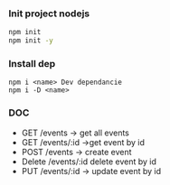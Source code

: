 ### Init project nodejs

```bash
npm init
npm init -y
```

### Install dep
```
npm i <name> Dev dependancie
npm i -D <name>

```

### DOC
- GET /events -> get all events 
- GET /events/:id ->get event by id
- POST /events -> create event
- Delete /events/:id delete event by id
- PUT /events/:id -> update event by id